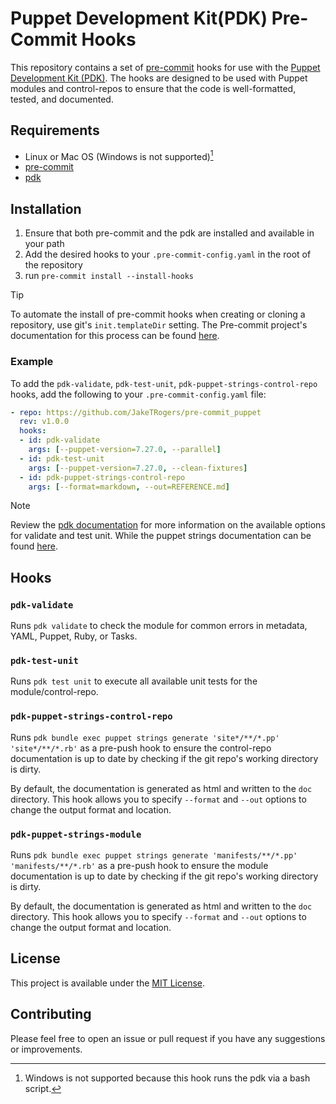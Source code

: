 # Puppet Development Kit(PDK) Pre-Commit Hooks

This repository contains a set of [pre-commit](https://pre-commit.com/) hooks for use with the [Puppet Development Kit (PDK)](https://puppet.com/docs/pdk/latest/pdk.html). The hooks are designed to be used with Puppet modules and control-repos to ensure that the code is well-formatted, tested, and documented.

## Requirements

- Linux or Mac OS (Windows is not supported)[^1]
- [pre-commit](https://pre-commit.com/index.html#install)
- [pdk](https://www.puppet.com/docs/pdk/3.x/pdk_install.html)

## Installation

1. Ensure that both pre-commit and the pdk are installed and available in your path
2. Add the desired hooks to your `.pre-commit-config.yaml` in the root of the repository
3. run `pre-commit install --install-hooks`

> [!TIP]
> To automate the install of pre-commit hooks when creating or cloning a repository, use git's `init.templateDir` setting. The Pre-commit project's documentation for this process can be found [here](https://pre-commit.com/index.html#pre-commit-init-templatedir).

### Example

To add the `pdk-validate`, `pdk-test-unit`, `pdk-puppet-strings-control-repo` hooks, add the following to your `.pre-commit-config.yaml` file:

```yaml
- repo: https://github.com/JakeTRogers/pre-commit_puppet
  rev: v1.0.0
  hooks:
  - id: pdk-validate
    args: [--puppet-version=7.27.0, --parallel]
  - id: pdk-test-unit
    args: [--puppet-version=7.27.0, --clean-fixtures]
  - id: pdk-puppet-strings-control-repo
    args: [--format=markdown, --out=REFERENCE.md]
```

> [!NOTE]
> Review the [pdk documentation](https://puppet.com/docs/pdk/latest/pdk.html) for more information on the available options for validate and test unit. While the puppet strings documentation can be found [here](https://www.puppet.com/docs/puppet/8/puppet_strings.html).

## Hooks

### `pdk-validate`

Runs `pdk validate` to check the module for common errors in metadata, YAML, Puppet, Ruby, or Tasks.

### `pdk-test-unit`

Runs `pdk test unit` to execute all available unit tests for the module/control-repo.

### `pdk-puppet-strings-control-repo`

Runs `pdk bundle exec puppet strings generate 'site*/**/*.pp' 'site*/**/*.rb'` as a pre-push hook to ensure the control-repo documentation is up to date by checking if the git repo's working directory is dirty.

By default, the documentation is generated as html and written to the `doc` directory. This hook allows you to specify `--format` and `--out` options to change the output format and location.

### `pdk-puppet-strings-module`

Runs `pdk bundle exec puppet strings generate 'manifests/**/*.pp' 'manifests/**/*.rb'` as a pre-push hook to ensure the module documentation is up to date by checking if the git repo's working directory is dirty.

By default, the documentation is generated as html and written to the `doc` directory. This hook allows you to specify `--format` and `--out` options to change the output format and location.

## License

This project is available under the [MIT License](LICENSE).

## Contributing

Please feel free to open an issue or pull request if you have any suggestions or improvements.

[^1]: Windows is not supported because this hook runs the pdk via a bash script.
